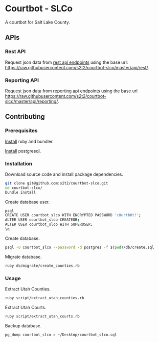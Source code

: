 # Courtbot - SLCo

A courtbot for Salt Lake County.

## APIs

### Rest API

Request json data from [rest api endpoints](/api/reporting/) using the base url: https://raw.githubusercontent.com/s2t2/courtbot-slco/master/api/rest/.

### Reporting API

Request json data from [reporting api endpoints](/api/rest/) using the base url https://raw.githubusercontent.com/s2t2/courtbot-slco/master/api/reporting/.

## Contributing

### Prerequisites

[Install](http://data-creative.info/process-documentation/2015/07/18/how-to-set-up-a-mac-development-environment.html#ruby) ruby and bundler.

[Install](http://data-creative.info/process-documentation/2015/07/18/how-to-set-up-a-mac-development-environment.html#postgresql) postgresql.

### Installation

Download source code and install package dependencies.

```` sh
git clone git@github.com:s2t2/courtbot-slco.git
cd courtbot-slco/
bundle install
````

Create database user.

```` sh
psql
CREATE USER courtbot_slco WITH ENCRYPTED PASSWORD 'c0urtb0t!';
ALTER USER courtbot_slco CREATEDB;
ALTER USER courtbot_slco WITH SUPERUSER;
\q
````

Create database.

```` sh
psql -U courtbot_slco --password -d postgres -f $(pwd)/db/create.sql
````

Migrate database.

```` sh
ruby db/migrate/create_counties.rb
````

### Usage

Extract Utah Counties.

```` sh
ruby script/extract_utah_counties.rb
````

Extract Utah Courts.

```` sh
ruby script/extract_utah_courts.rb
````

Backup database.

```` sh
pg_dump courtbot_slco > ~/Desktop/courtbot_slco.sql
````
